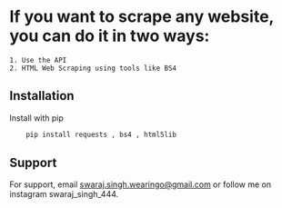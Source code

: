 # If you want to scrape any website, you can do it in two ways:
    1. Use the API
    2. HTML Web Scraping using tools like BS4

## Installation

Install with pip

```bash
    pip install requests , bs4 , html5lib
```
    
## Support

For support, email swaraj.singh.wearingo@gmail.com or follow me on instagram swaraj_singh_444.
